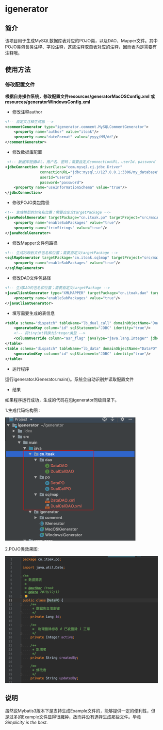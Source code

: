 # igenerator

## 简介
该项目用于生成MySQL数据库表对应的POJO类，以及DAO、Mapper文件。其中POJO类包含类注释、字段注释，这些注释取自表对应的注释，因而表内是需要有注释哦。

## 使用方法
### 修改配置文件
**根据自身操作系统，修改配置文件resources/generatorMacOSConfig.xml 或 resources/generatorWindowsConfig.xml**

- 修改注释author
```xml
<!-- 自定义注释生成器 -->
<commentGenerator type="igenerator.comment.MySQLCommentGenerator">
    <property name="author" value="itoak"/>
    <property name="dateFormat" value="yyyy/MM/dd"/>
</commentGenerator>
```

- 修改数据库配置
```xml
 <!-- 数据库链接URL、用户名、密码；需要自定义connectionURL、userId、password -->
<jdbcConnection driverClass="com.mysql.cj.jdbc.Driver"
                connectionURL="jdbc:mysql://127.0.0.1:3306/my_database"
                userId="userId"
                password="password">
    <property name="useInformationSchema" value="true"/>
</jdbcConnection>
```

- 修改POJO类包路径
```xml
<!-- 生成模型的包名和位置；需要自定义targetPackage -->
<javaModelGenerator targetPackage="cn.itoak.po" targetProject="src/main/java">
    <property name="enableSubPackages" value="true"/>
    <property name="trimStrings" value="true"/>
</javaModelGenerator>
```

- 修改Mapper文件包路径
```xml
<!-- 生成的映射文件包名和位置；需要自定义targetPackage -->
<sqlMapGenerator targetPackage="cn.itoak.sqlmap" targetProject="src/main/java">
    <property name="enableSubPackages" value="true"/>
</sqlMapGenerator>
```

- 修改DAO文件包路径
```xml
<!-- 生成DAO的包名和位置；需要自定义targetPackage -->
<javaClientGenerator type="XMLMAPPER" targetPackage="cn.itoak.dao" targetProject="src/main/java">
    <property name="enableSubPackages" value="true"/>
</javaClientGenerator>
```

- 填写需要生成的表信息
```xml
<table schema="dispatch" tableName="lb_dual_call" domainObjectName="DualCallPO" mapperName="DualCallDAO">
    <generatedKey column="id" sqlStatement="JDBC" identity="true"/>
    <!-- 将tinyint转换为Integer类型 -->
    <columnOverride column="asr_flag" javaType="java.lang.Integer" jdbcType="TINYINT"/>
</table>
<table schema="dispatch" tableName="lb_data" domainObjectName="DataPO" mapperName="DataDAO">
    <generatedKey column="id" sqlStatement="JDBC" identity="true"/>
</table>
```
- 运行程序

运行igenerator.IGenerator.main()。系统会自动识别并读取配置文件

- 结果

如果程序运行成功，生成的代码在包igenerator同级目录下。

1.生成代码结构图：

![代码结构图](https://raw.githubusercontent.com/OakWang/igenerator/master/src/main/resources/static/result.png)

2.POJO类效果图:

![POJO类效果图](https://raw.githubusercontent.com/OakWang/igenerator/master/src/main/resources/static/pojo.png)

## 说明

虽然说Mybatis3版本下是支持生成Example文件的，能够提供一定的便利性，但是过多的Example文件显得很臃肿，故而并没有选择生成那些文件。毕竟 *Simplicity is the best*.